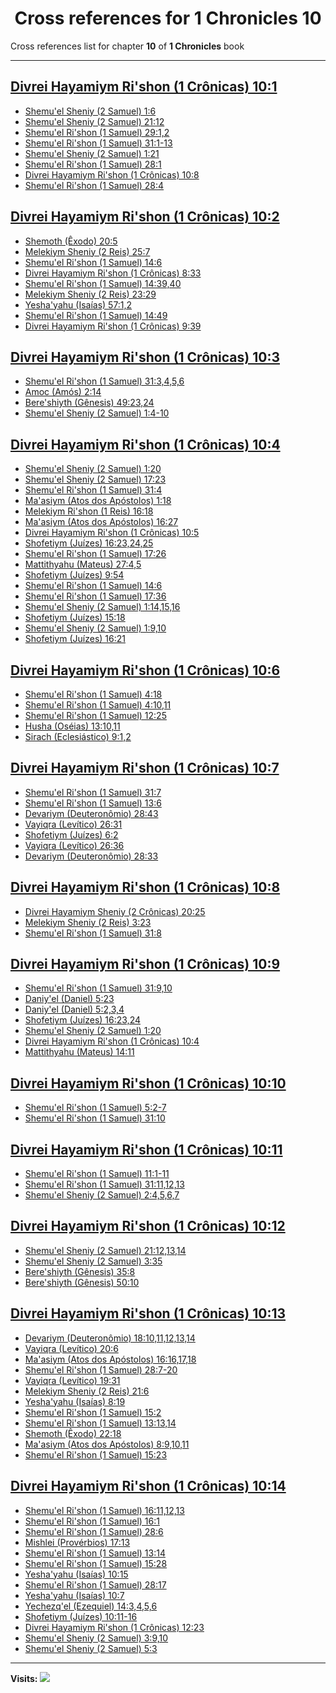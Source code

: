 <div align="center">

# Cross references for **1 Chronicles 10**
</div>

Cross references list for chapter **10** of **1 Chronicles** book

---

<h2 id="1"><a href="https://bible.ozzuu.com/pt_yah/1Ch/10#1" target="_blank">Divrei Hayamiym Ri'shon (1 Crônicas) 10:1</a></h2>

- [Shemu'el Sheniy (2 Samuel) 1:6](https://bible.ozzuu.com/pt_yah/2Sm/1#6)
- [Shemu'el Sheniy (2 Samuel) 21:12](https://bible.ozzuu.com/pt_yah/2Sm/21#12)
- [Shemu'el Ri'shon (1 Samuel) 29:1,2](https://bible.ozzuu.com/pt_yah/1Sm/29#1)
- [Shemu'el Ri'shon (1 Samuel) 31:1-13](https://bible.ozzuu.com/pt_yah/1Sm/31#1)
- [Shemu'el Sheniy (2 Samuel) 1:21](https://bible.ozzuu.com/pt_yah/2Sm/1#21)
- [Shemu'el Ri'shon (1 Samuel) 28:1](https://bible.ozzuu.com/pt_yah/1Sm/28#1)
- [Divrei Hayamiym Ri'shon (1 Crônicas) 10:8](https://bible.ozzuu.com/pt_yah/1Ch/10#8)
- [Shemu'el Ri'shon (1 Samuel) 28:4](https://bible.ozzuu.com/pt_yah/1Sm/28#4)
<h2 id="2"><a href="https://bible.ozzuu.com/pt_yah/1Ch/10#2" target="_blank">Divrei Hayamiym Ri'shon (1 Crônicas) 10:2</a></h2>

- [Shemoth (Êxodo) 20:5](https://bible.ozzuu.com/pt_yah/Exo/20#5)
- [Melekiym Sheniy (2 Reis) 25:7](https://bible.ozzuu.com/pt_yah/2Ki/25#7)
- [Shemu'el Ri'shon (1 Samuel) 14:6](https://bible.ozzuu.com/pt_yah/1Sm/14#6)
- [Divrei Hayamiym Ri'shon (1 Crônicas) 8:33](https://bible.ozzuu.com/pt_yah/1Ch/8#33)
- [Shemu'el Ri'shon (1 Samuel) 14:39,40](https://bible.ozzuu.com/pt_yah/1Sm/14#39)
- [Melekiym Sheniy (2 Reis) 23:29](https://bible.ozzuu.com/pt_yah/2Ki/23#29)
- [Yesha'yahu (Isaías) 57:1,2](https://bible.ozzuu.com/pt_yah/Isa/57#1)
- [Shemu'el Ri'shon (1 Samuel) 14:49](https://bible.ozzuu.com/pt_yah/1Sm/14#49)
- [Divrei Hayamiym Ri'shon (1 Crônicas) 9:39](https://bible.ozzuu.com/pt_yah/1Ch/9#39)
<h2 id="3"><a href="https://bible.ozzuu.com/pt_yah/1Ch/10#3" target="_blank">Divrei Hayamiym Ri'shon (1 Crônicas) 10:3</a></h2>

- [Shemu'el Ri'shon (1 Samuel) 31:3,4,5,6](https://bible.ozzuu.com/pt_yah/1Sm/31#3)
- [Amoc (Amós) 2:14](https://bible.ozzuu.com/pt_yah/Am/2#14)
- [Bere'shiyth (Gênesis) 49:23,24](https://bible.ozzuu.com/pt_yah/Gen/49#23)
- [Shemu'el Sheniy (2 Samuel) 1:4-10](https://bible.ozzuu.com/pt_yah/2Sm/1#4)
<h2 id="4"><a href="https://bible.ozzuu.com/pt_yah/1Ch/10#4" target="_blank">Divrei Hayamiym Ri'shon (1 Crônicas) 10:4</a></h2>

- [Shemu'el Sheniy (2 Samuel) 1:20](https://bible.ozzuu.com/pt_yah/2Sm/1#20)
- [Shemu'el Sheniy (2 Samuel) 17:23](https://bible.ozzuu.com/pt_yah/2Sm/17#23)
- [Shemu'el Ri'shon (1 Samuel) 31:4](https://bible.ozzuu.com/pt_yah/1Sm/31#4)
- [Ma'asiym (Atos dos Apóstolos) 1:18](https://bible.ozzuu.com/pt_yah/Act/1#18)
- [Melekiym Ri'shon (1 Reis) 16:18](https://bible.ozzuu.com/pt_yah/1Ki/16#18)
- [Ma'asiym (Atos dos Apóstolos) 16:27](https://bible.ozzuu.com/pt_yah/Act/16#27)
- [Divrei Hayamiym Ri'shon (1 Crônicas) 10:5](https://bible.ozzuu.com/pt_yah/1Ch/10#5)
- [Shofetiym (Juízes) 16:23,24,25](https://bible.ozzuu.com/pt_yah/Jdg/16#23)
- [Shemu'el Ri'shon (1 Samuel) 17:26](https://bible.ozzuu.com/pt_yah/1Sm/17#26)
- [Mattithyahu (Mateus) 27:4,5](https://bible.ozzuu.com/pt_yah/Mat/27#4)
- [Shofetiym (Juízes) 9:54](https://bible.ozzuu.com/pt_yah/Jdg/9#54)
- [Shemu'el Ri'shon (1 Samuel) 14:6](https://bible.ozzuu.com/pt_yah/1Sm/14#6)
- [Shemu'el Ri'shon (1 Samuel) 17:36](https://bible.ozzuu.com/pt_yah/1Sm/17#36)
- [Shemu'el Sheniy (2 Samuel) 1:14,15,16](https://bible.ozzuu.com/pt_yah/2Sm/1#14)
- [Shofetiym (Juízes) 15:18](https://bible.ozzuu.com/pt_yah/Jdg/15#18)
- [Shemu'el Sheniy (2 Samuel) 1:9,10](https://bible.ozzuu.com/pt_yah/2Sm/1#9)
- [Shofetiym (Juízes) 16:21](https://bible.ozzuu.com/pt_yah/Jdg/16#21)
<h2 id="6"><a href="https://bible.ozzuu.com/pt_yah/1Ch/10#6" target="_blank">Divrei Hayamiym Ri'shon (1 Crônicas) 10:6</a></h2>

- [Shemu'el Ri'shon (1 Samuel) 4:18](https://bible.ozzuu.com/pt_yah/1Sm/4#18)
- [Shemu'el Ri'shon (1 Samuel) 4:10,11](https://bible.ozzuu.com/pt_yah/1Sm/4#10)
- [Shemu'el Ri'shon (1 Samuel) 12:25](https://bible.ozzuu.com/pt_yah/1Sm/12#25)
- [Husha (Oséias) 13:10,11](https://bible.ozzuu.com/pt_yah/Hos/13#10)
- [Sirach (Eclesiástico) 9:1,2](https://bible.ozzuu.com/pt_yah/Sir/9#1)
<h2 id="7"><a href="https://bible.ozzuu.com/pt_yah/1Ch/10#7" target="_blank">Divrei Hayamiym Ri'shon (1 Crônicas) 10:7</a></h2>

- [Shemu'el Ri'shon (1 Samuel) 31:7](https://bible.ozzuu.com/pt_yah/1Sm/31#7)
- [Shemu'el Ri'shon (1 Samuel) 13:6](https://bible.ozzuu.com/pt_yah/1Sm/13#6)
- [Devariym (Deuteronômio) 28:43](https://bible.ozzuu.com/pt_yah/Deu/28#43)
- [Vayiqra (Levítico) 26:31](https://bible.ozzuu.com/pt_yah/Lev/26#31)
- [Shofetiym (Juízes) 6:2](https://bible.ozzuu.com/pt_yah/Jdg/6#2)
- [Vayiqra (Levítico) 26:36](https://bible.ozzuu.com/pt_yah/Lev/26#36)
- [Devariym (Deuteronômio) 28:33](https://bible.ozzuu.com/pt_yah/Deu/28#33)
<h2 id="8"><a href="https://bible.ozzuu.com/pt_yah/1Ch/10#8" target="_blank">Divrei Hayamiym Ri'shon (1 Crônicas) 10:8</a></h2>

- [Divrei Hayamiym Sheniy (2 Crônicas) 20:25](https://bible.ozzuu.com/pt_yah/2Ch/20#25)
- [Melekiym Sheniy (2 Reis) 3:23](https://bible.ozzuu.com/pt_yah/2Ki/3#23)
- [Shemu'el Ri'shon (1 Samuel) 31:8](https://bible.ozzuu.com/pt_yah/1Sm/31#8)
<h2 id="9"><a href="https://bible.ozzuu.com/pt_yah/1Ch/10#9" target="_blank">Divrei Hayamiym Ri'shon (1 Crônicas) 10:9</a></h2>

- [Shemu'el Ri'shon (1 Samuel) 31:9,10](https://bible.ozzuu.com/pt_yah/1Sm/31#9)
- [Daniy'el (Daniel) 5:23](https://bible.ozzuu.com/pt_yah/Dan/5#23)
- [Daniy'el (Daniel) 5:2,3,4](https://bible.ozzuu.com/pt_yah/Dan/5#2)
- [Shofetiym (Juízes) 16:23,24](https://bible.ozzuu.com/pt_yah/Jdg/16#23)
- [Shemu'el Sheniy (2 Samuel) 1:20](https://bible.ozzuu.com/pt_yah/2Sm/1#20)
- [Divrei Hayamiym Ri'shon (1 Crônicas) 10:4](https://bible.ozzuu.com/pt_yah/1Ch/10#4)
- [Mattithyahu (Mateus) 14:11](https://bible.ozzuu.com/pt_yah/Mat/14#11)
<h2 id="10"><a href="https://bible.ozzuu.com/pt_yah/1Ch/10#10" target="_blank">Divrei Hayamiym Ri'shon (1 Crônicas) 10:10</a></h2>

- [Shemu'el Ri'shon (1 Samuel) 5:2-7](https://bible.ozzuu.com/pt_yah/1Sm/5#2)
- [Shemu'el Ri'shon (1 Samuel) 31:10](https://bible.ozzuu.com/pt_yah/1Sm/31#10)
<h2 id="11"><a href="https://bible.ozzuu.com/pt_yah/1Ch/10#11" target="_blank">Divrei Hayamiym Ri'shon (1 Crônicas) 10:11</a></h2>

- [Shemu'el Ri'shon (1 Samuel) 11:1-11](https://bible.ozzuu.com/pt_yah/1Sm/11#1)
- [Shemu'el Ri'shon (1 Samuel) 31:11,12,13](https://bible.ozzuu.com/pt_yah/1Sm/31#11)
- [Shemu'el Sheniy (2 Samuel) 2:4,5,6,7](https://bible.ozzuu.com/pt_yah/2Sm/2#4)
<h2 id="12"><a href="https://bible.ozzuu.com/pt_yah/1Ch/10#12" target="_blank">Divrei Hayamiym Ri'shon (1 Crônicas) 10:12</a></h2>

- [Shemu'el Sheniy (2 Samuel) 21:12,13,14](https://bible.ozzuu.com/pt_yah/2Sm/21#12)
- [Shemu'el Sheniy (2 Samuel) 3:35](https://bible.ozzuu.com/pt_yah/2Sm/3#35)
- [Bere'shiyth (Gênesis) 35:8](https://bible.ozzuu.com/pt_yah/Gen/35#8)
- [Bere'shiyth (Gênesis) 50:10](https://bible.ozzuu.com/pt_yah/Gen/50#10)
<h2 id="13"><a href="https://bible.ozzuu.com/pt_yah/1Ch/10#13" target="_blank">Divrei Hayamiym Ri'shon (1 Crônicas) 10:13</a></h2>

- [Devariym (Deuteronômio) 18:10,11,12,13,14](https://bible.ozzuu.com/pt_yah/Deu/18#10)
- [Vayiqra (Levítico) 20:6](https://bible.ozzuu.com/pt_yah/Lev/20#6)
- [Ma'asiym (Atos dos Apóstolos) 16:16,17,18](https://bible.ozzuu.com/pt_yah/Act/16#16)
- [Shemu'el Ri'shon (1 Samuel) 28:7-20](https://bible.ozzuu.com/pt_yah/1Sm/28#7)
- [Vayiqra (Levítico) 19:31](https://bible.ozzuu.com/pt_yah/Lev/19#31)
- [Melekiym Sheniy (2 Reis) 21:6](https://bible.ozzuu.com/pt_yah/2Ki/21#6)
- [Yesha'yahu (Isaías) 8:19](https://bible.ozzuu.com/pt_yah/Isa/8#19)
- [Shemu'el Ri'shon (1 Samuel) 15:2](https://bible.ozzuu.com/pt_yah/1Sm/15#2)
- [Shemu'el Ri'shon (1 Samuel) 13:13,14](https://bible.ozzuu.com/pt_yah/1Sm/13#13)
- [Shemoth (Êxodo) 22:18](https://bible.ozzuu.com/pt_yah/Exo/22#18)
- [Ma'asiym (Atos dos Apóstolos) 8:9,10,11](https://bible.ozzuu.com/pt_yah/Act/8#9)
- [Shemu'el Ri'shon (1 Samuel) 15:23](https://bible.ozzuu.com/pt_yah/1Sm/15#23)
<h2 id="14"><a href="https://bible.ozzuu.com/pt_yah/1Ch/10#14" target="_blank">Divrei Hayamiym Ri'shon (1 Crônicas) 10:14</a></h2>

- [Shemu'el Ri'shon (1 Samuel) 16:11,12,13](https://bible.ozzuu.com/pt_yah/1Sm/16#11)
- [Shemu'el Ri'shon (1 Samuel) 16:1](https://bible.ozzuu.com/pt_yah/1Sm/16#1)
- [Shemu'el Ri'shon (1 Samuel) 28:6](https://bible.ozzuu.com/pt_yah/1Sm/28#6)
- [Mishlei (Provérbios) 17:13](https://bible.ozzuu.com/pt_yah/Pro/17#13)
- [Shemu'el Ri'shon (1 Samuel) 13:14](https://bible.ozzuu.com/pt_yah/1Sm/13#14)
- [Shemu'el Ri'shon (1 Samuel) 15:28](https://bible.ozzuu.com/pt_yah/1Sm/15#28)
- [Yesha'yahu (Isaías) 10:15](https://bible.ozzuu.com/pt_yah/Isa/10#15)
- [Shemu'el Ri'shon (1 Samuel) 28:17](https://bible.ozzuu.com/pt_yah/1Sm/28#17)
- [Yesha'yahu (Isaías) 10:7](https://bible.ozzuu.com/pt_yah/Isa/10#7)
- [Yechezq'el (Ezequiel) 14:3,4,5,6](https://bible.ozzuu.com/pt_yah/Eze/14#3)
- [Shofetiym (Juízes) 10:11-16](https://bible.ozzuu.com/pt_yah/Jdg/10#11)
- [Divrei Hayamiym Ri'shon (1 Crônicas) 12:23](https://bible.ozzuu.com/pt_yah/1Ch/12#23)
- [Shemu'el Sheniy (2 Samuel) 3:9,10](https://bible.ozzuu.com/pt_yah/2Sm/3#9)
- [Shemu'el Sheniy (2 Samuel) 5:3](https://bible.ozzuu.com/pt_yah/2Sm/5#3)


---

**Visits:**
![](https://profile-counter.glitch.me/visitCounter_crossrefs46/count.svg)
